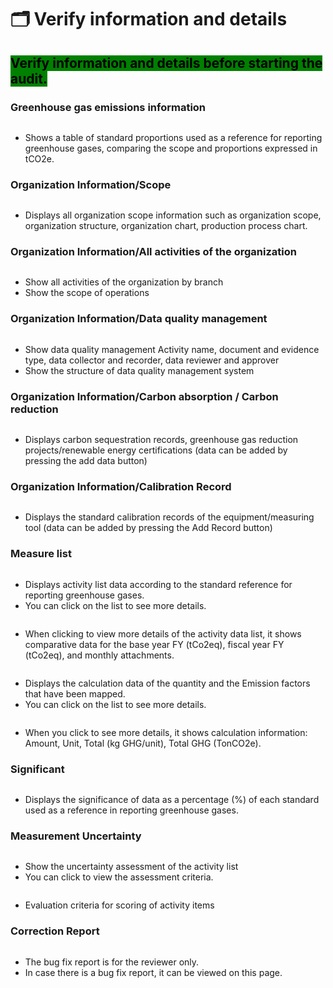 # 🗂️ Verify information and details

## <mark style="background-color:green;">Verify information and details before starting the audit.</mark>

### Greenhouse gas emissions information

<figure><img src="../../.gitbook/assets/image (5) (1) (1) (1) (1) (1).png" alt=""><figcaption></figcaption></figure>

* Shows a table of standard proportions used as a reference for reporting greenhouse gases, comparing the scope and proportions expressed in tCO2e.

### Organization Information/Scope

<figure><img src="../../.gitbook/assets/image (1) (1) (1) (1) (1) (1) (1) (1) (1).png" alt=""><figcaption></figcaption></figure>

* Displays all organization scope information such as organization scope, organization structure, organization chart, production process chart.

### Organization Information/All activities of the organization

<figure><img src="../../.gitbook/assets/image (2) (1) (1) (1) (1) (1) (1) (1).png" alt=""><figcaption></figcaption></figure>

* Show all activities of the organization by branch
* Show the scope of operations

### Organization Information/Data quality management

<figure><img src="../../.gitbook/assets/image (3) (1) (1) (1) (1) (1) (1) (1).png" alt=""><figcaption></figcaption></figure>

* Show data quality management Activity name, document and evidence type, data collector and recorder, data reviewer and approver
* Show the structure of data quality management system

### Organization Information/Carbon absorption / Carbon reduction

<figure><img src="../../.gitbook/assets/image (5) (1) (1) (1) (1) (1) (1).png" alt=""><figcaption></figcaption></figure>

* Displays carbon sequestration records, greenhouse gas reduction projects/renewable energy certifications (data can be added by pressing the add data button)

### Organization Information/Calibration Record

<figure><img src="../../.gitbook/assets/image (6) (1) (1) (1) (1).png" alt=""><figcaption></figcaption></figure>

* Displays the standard calibration records of the equipment/measuring tool (data can be added by pressing the Add Record button)

### Measure list

<figure><img src="../../.gitbook/assets/image (7) (1) (1) (1).png" alt=""><figcaption></figcaption></figure>

* Displays activity list data according to the standard reference for reporting greenhouse gases.
* You can click on the list to see more details.

<figure><img src="../../.gitbook/assets/image (8) (1).png" alt=""><figcaption></figcaption></figure>

* When clicking to view more details of the activity data list, it shows comparative data for the base year FY (tCo2eq), fiscal year FY (tCo2eq), and monthly attachments.

<figure><img src="../../.gitbook/assets/image (9) (1).png" alt=""><figcaption></figcaption></figure>

* Displays the calculation data of the quantity and the Emission factors that have been mapped.
* You can click on the list to see more details.

<figure><img src="../../.gitbook/assets/image (10) (1).png" alt=""><figcaption></figcaption></figure>

* When you click to see more details, it shows calculation information: Amount, Unit, Total (kg GHG/unit), Total GHG (TonCO2e).

### Significant

<figure><img src="../../.gitbook/assets/image (49).png" alt=""><figcaption></figcaption></figure>

* Displays the significance of data as a percentage (%) of each standard used as a reference in reporting greenhouse gases.

### Measurement Uncertainty

<figure><img src="../../.gitbook/assets/image (50).png" alt=""><figcaption></figcaption></figure>

* Show the uncertainty assessment of the activity list
* You can click to view the assessment criteria.

<figure><img src="../../.gitbook/assets/image (51).png" alt=""><figcaption></figcaption></figure>

* Evaluation criteria for scoring of activity items

### Correction Report

<figure><img src="../../.gitbook/assets/image (52).png" alt=""><figcaption></figcaption></figure>

* The bug fix report is for the reviewer only.
* In case there is a bug fix report, it can be viewed on this page.
